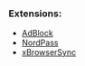 ### Extensions:
* [AdBlock](https://chromewebstore.google.com/detail/adblock-%E2%80%94-block-ads-acros/gighmmpiobklfepjocnamgkkbiglidom?hl=en-GB&utm_source=ext_sidebar)
* [NordPass](https://chromewebstore.google.com/detail/nordpass%C2%AE-password-manage/eiaeiblijfjekdanodkjadfinkhbfgcd?hl=en-GB&utm_source=ext_sidebar)
* [xBrowserSync](https://chromewebstore.google.com/search/xBrowserSync?hl=en-GB&utm_source=ext_sidebar)
